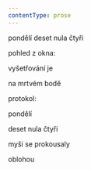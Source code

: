 ```yaml
---
contentType: prose
---
```


<section>

pondělí deset nula čtyři

pohled z okna:

vyšetřování je

na mrtvém bodě

protokol:

pondělí

deset nula čtyři

myši se prokousaly

oblohou

</section>
